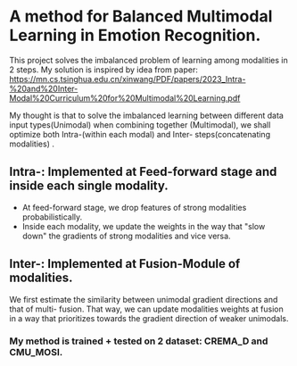 # A method for Balanced Multimodal Learning in Emotion Recognition. 
This project solves the imbalanced problem of learning among modalities in 2 steps. My solution is inspired by idea from paper: 
https://mn.cs.tsinghua.edu.cn/xinwang/PDF/papers/2023_Intra-%20and%20Inter-Modal%20Curriculum%20for%20Multimodal%20Learning.pdf

My thought is that to solve the imbalanced learning between different data input types(Unimodal) when combining together (Multimodal), we shall optimize both Intra-(within each modal) and Inter- steps(concatenating modalities) .

## Intra-: Implemented at Feed-forward stage and inside each single modality. 
* At feed-forward stage, we drop features of strong modalities probabilistically.
* Inside each modality, we update the weights in the way that "slow down" the gradients of strong modalities and vice versa.

## Inter-: Implemented at Fusion-Module of modalities.
We first estimate the similarity between unimodal gradient directions and that of multi- fusion. That way, we can update modalities weights at fusion in a way that prioritizes towards the gradient direction of weaker unimodals.

### My method is trained + tested on 2 dataset: CREMA_D and CMU_MOSI.
